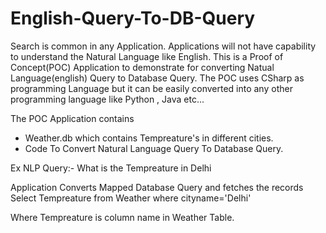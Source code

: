 # English-Query-To-DB-Query
Search is common in any Application.  Applications will not have capability to understand the Natural Language like English. This is a Proof of Concept(POC) Application to demonstrate for converting Natual Language(english)  Query to Database Query.
The POC uses CSharp as programming Language but it can be easily converted into any other programming language like Python , Java etc...

The POC Application contains 

 - Weather.db which contains Tempreature's in different cities.
 - Code  To Convert Natural Language Query To Database Query.

Ex NLP Query:-
What is the Tempreature in Delhi

Application Converts Mapped Database Query and fetches the records<br/>
Select Tempreature from Weather where cityname='Delhi'

Where Tempreature is column name in Weather Table.
